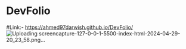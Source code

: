 # DevFolio

#Link:-  https://ahmed97darwish.github.io/DevFolio/
![Uploading screencapture-127-0-0-1-5500-index-html-2024-04-29-20_23_58.png…]()
